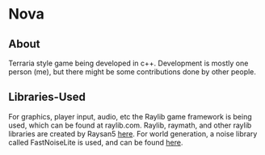 # Nova
## About
Terraria style game being developed in c++.
Development is mostly one person (me), but there might be some contributions
done by other people.

## Libraries-Used
For graphics, player input, audio, etc the Raylib game framework is being used,
which can be found at raylib.com. Raylib, raymath, and other raylib libraries are
created by Raysan5 [here](https://github.com/raysan5/raylib). For world generation,
a noise library called FastNoiseLite is used, and can be found [here](https://github.com/Auburn/FastNoiseLite).
